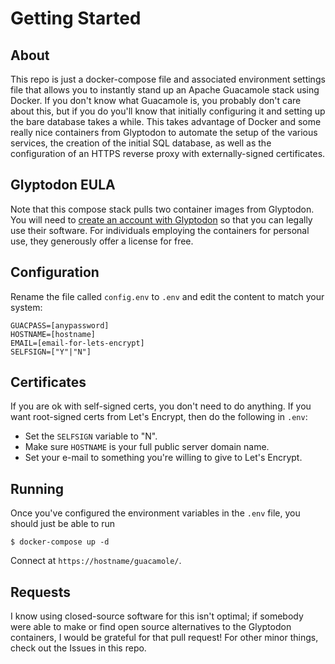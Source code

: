 # Getting Started

## About

This repo is just a docker-compose file and associated environment settings file that allows you to instantly stand up an Apache Guacamole stack using Docker. If you don't know what Guacamole is, you probably don't care about this, but if you do you'll know that initially configuring it and setting up the bare database takes a while. This takes advantage of Docker and some really nice containers from Glyptodon to automate the setup of the various services, the creation of the initial SQL database, as well as the configuration of an HTTPS reverse proxy with externally-signed certificates.

## Glyptodon EULA

Note that this compose stack pulls two container images from Glyptodon. You will need to [create an account with Glyptodon](https://glyp.to) so that you can legally use their software. For individuals employing the containers for personal use, they generously offer a license for free.

## Configuration

Rename the file called `config.env` to `.env` and edit the content to match your system:

```
GUACPASS=[anypassword]
HOSTNAME=[hostname]
EMAIL=[email-for-lets-encrypt]
SELFSIGN=["Y"|"N"]
```

## Certificates

If you are ok with self-signed certs, you don't need to do anything. If you want root-signed certs from Let's Encrypt, then do the following in `.env`:
- Set the `SELFSIGN` variable to "N".
- Make sure `HOSTNAME` is your full public server domain name. 
- Set your e-mail to something you're willing to give to Let's Encrypt.

## Running

Once you've configured the environment variables in the `.env` file, you should just be able to run

```
$ docker-compose up -d
```

Connect at `https://hostname/guacamole/`.

## Requests

I know using closed-source software for this isn't optimal; if somebody were able to make or find open source alternatives to the Glyptodon containers, I would be grateful for that pull request! For other minor things, check out the Issues in this repo.
